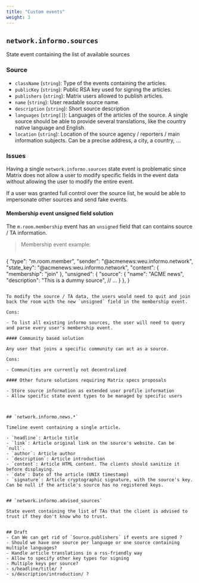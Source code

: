 ```yaml
---
title: "Custom events"
weight: 3
---
```



## `network.informo.sources`

State event containing the list of available sources

### Source
- `className` (`string`): Type of the events containing the articles.
- `publicKey` (`string`): Public RSA key used for signing the articles.
- `publishers` (`string`): Matrix users allowed to publish articles.
- `name` (`string`): User readable source name.
- `description` (`string`): Short source description
- `languages` (`string[]`): Languages of the articles of the source. A single source should be able to provide several translations, like the country native language and English.
- `location` (`string`): Location of the source agency / reporters / main information subjects. Can be a precise address, a city, a country, ...


### Issues

Having a single `network.informo.sources` state event is problematic since Matrix does not allow a user to modify specific fields in the event data without allowing the user to modify the entire event.

If a user was granted full control over the source list, he would be able to impersonate other sources and send fake events.

#### Membership event unsigned field solution

The `m.room.membership` event has an `unsigned` field that can contains source / TA information.

> Membership event example:
> ```json
{
  "type": "m.room.member",
  "sender": "@acmenews:weu.informo.network",
  "state_key": "@acmenews:weu.informo.network",
  "content": {
    "membership": "join"
  },
  "unsigned": {
    "source": {
       "name": "ACME news",
       "description": "This is a dummy source",
       // ...
    }
  },
}
```

To modify the source / TA data, the users would need to quit and join back the room with the new `unsigned` field in the membership event.

Cons:

- To list all existing informo sources, the user will need to query and parse every user's membership event.

#### Community based solution

Any user that joins a specific community can act as a source.

Cons:

- Communities are currently not decentralized

#### Other future solutions requiring Matrix specs proposals

- Store source information as extended user profile information
- Allow specific state event types to be managed by specific users



## `network.informo.news.*`

Timeline event containing a single article.

- `headline`: Article title
- `link`: Article original link on the source's website. Can be `null`.
- `author`: Article author
- `description`: Article introduction
- `content`: Article HTML content. The clients should sanitize it before displaying.
- `date`: Date of the article (UNIX timestamp)
- `signature`: Article cryptographic signature, with the source's key. Can be null if the article's source has no registered keys.


## `network.informo.advised_sources`

State event containing the list of TAs that the client is advised to trust if they don't know who to trust.


## Draft
- Can We can get rid of `Source.publishers` if events are signed ?
- Should we have one source per language or one source containing multiple languages?
- Handle article translations in a rss-friendly way
- Allow to specify other key types for signing
- Multiple keys per source?
- s/headline/title/ ?
- s/description/introduction/ ?